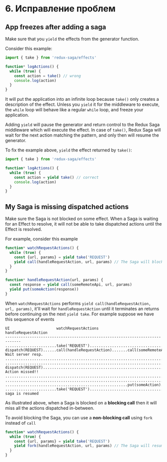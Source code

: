# 6. Исправление проблем

## App freezes after adding a saga

Make sure that you `yield` the effects from the generator function.

Consider this example:

```javascript
import { take } from 'redux-saga/effects'

function* logActions() {
  while (true) {
    const action = take() // wrong
    console.log(action)
  }
}
```

It will put the application into an infinite loop because `take()` only creates a description of the effect. Unless you `yield` it for the middleware to execute, the `while` loop will behave like a regular `while` loop, and freeze your application.

Adding `yield` will pause the generator and return control to the Redux Saga middleware which will execute the effect. In case of `take()`, Redux Saga will wait for the next action matching the pattern, and only then will resume the generator.

To fix the example above, `yield` the effect returned by `take()`:

```javascript
import { take } from 'redux-saga/effects'

function* logActions() {
  while (true) {
    const action = yield take() // correct
    console.log(action)
  }
}
```

## My Saga is missing dispatched actions

Make sure the Saga is not blocked on some effect. When a Saga is waiting for an Effect to resolve, it will not be able to take dispatched actions until the Effect is resolved.

For example, consider this example

```javascript
function* watchRequestActions() {
  while (true) {
    const {url, params} = yield take('REQUEST')
    yield call(handleRequestAction, url, params) // The Saga will block here
  }
}

function* handleRequestAction(url, params) {
  const response = yield call(someRemoteApi, url, params)
  yield put(someAction(response))
}
```

When `watchRequestActions` performs `yield call(handleRequestAction, url, params)`, it'll wait for `handleRequestAction` until it terminates an returns before continuing on the next `yield take`. For example suppose we have this sequence of events

```text
UI                     watchRequestActions             handleRequestAction
-----------------------------------------------------------------------------
.......................take('REQUEST').......................................
dispatch(REQUEST)......call(handleRequestAction).......call(someRemoteApi)... Wait server resp.
.............................................................................
.............................................................................
dispatch(REQUEST)............................................................ Action missed!!
.............................................................................
.............................................................................
.......................................................put(someAction).......
.......................take('REQUEST')....................................... saga is resumed
```

As illustrated above, when a Saga is blocked on a **blocking call** then it will miss all the actions dispatched in-between.

To avoid blocking the Saga, you can use a **non-blocking call** using `fork` instead of `call`

```javascript
function* watchRequestActions() {
  while (true) {
    const {url, params} = yield take('REQUEST')
    yield fork(handleRequestAction, url, params) // The Saga will resume immediately
  }
}
```

